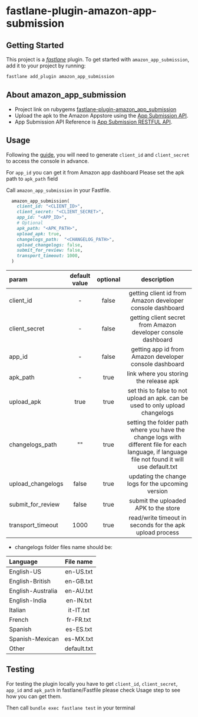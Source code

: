 # fastlane-plugin-amazon-app-submission

## Getting Started

This project is a [_fastlane_](https://github.com/fastlane/fastlane) plugin. To get started with `amazon_app_submission`, add it to your project by running:

```bash
fastlane add_plugin amazon_app_submission
```

## About amazon_app_submission

* Project link on rubygems [fastlane-plugin-amazon_app_submission](https://rubygems.org/gems/fastlane-plugin-amazon_app_submission)
* Upload the apk to the Amazon Appstore using the [App Submission API](https://developer.amazon.com/docs/app-submission-api/overview.html).
* App Submission API Reference is [App Submission RESTFUL API](https://developer.amazon.com/docs/app-submission-api/appsub-api-ref.html).

## Usage

Following the [guide](https://developer.amazon.com/docs/app-submission-api/auth.html), you will need to generate `client_id` and `client_secret` to access the console in advance.

For `app_id` you can get it from Amazon app dashboard
Please set the apk path to `apk_path` field

Call `amazon_app_submission` in your Fastfile.

```ruby
  amazon_app_submission(
    client_id: "<CLIENT_ID>",
    client_secret: "<CLIENT_SECRET>",
    app_id: "<APP_ID>",
    # Optional
    apk_path: "<APK_PATH>",
    upload_apk: true,
    changelogs_path:  "<CHANGELOG_PATH>",
    upload_changelogs: false,
    submit_for_review: false,
    transport_timeout: 1000,
  )
```

| param | default value | optional | description
|:----------|:-----------:|:-----------:|:-----------:|
client_id | - | false | getting client id from Amazon developer console dashboard
client_secret | - | false | getting client secret from Amazon developer console dashboard
app_id | - | false | getting app id from Amazon developer console dashboard
apk_path | - | true | link where you storing the release apk
upload_apk  | true  | true  | set this to false to not upload an apk. can be used to only upload changelogs
changelogs_path | "" | true | setting the folder path where you have the change logs with different file for each language, if language file not found it will use default.txt
upload_changelogs | false | true | updating the change logs for the upcoming version
submit_for_review | false | true | submit the uploaded APK to the store  
transport_timeout | 1000 | true | read/write timeout in seconds for the apk upload process

* changelogs folder files name should be:

| Language | File name
|:----------|:-----------:|
English-US | en-US.txt
English-British | en-GB.txt
English-Australia | en-AU.txt
English-India | en-IN.txt
Italian |it-IT.txt
French | fr-FR.txt
Spanish | es-ES.txt
Spanish-Mexican | es-MX.txt
Other | default.txt  

## Testing

For testing the plugin locally you have to get `client_id`, `client_secret`, `app_id` and `apk_path` in fastlane/Fastfile
please check Usage step to see how you can get them.

Then call `bundle exec fastlane test` in your terminal
